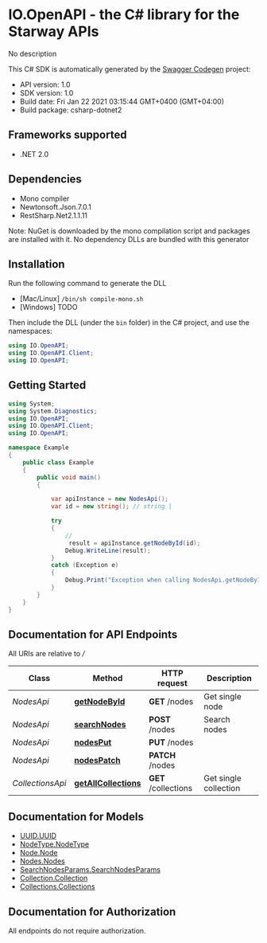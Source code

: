 # IO.OpenAPI - the C# library for the Starway APIs

No description

This C# SDK is automatically generated by the [Swagger Codegen](https://github.com/swagger-api/swagger-codegen) project:

- API version: 1.0
- SDK version: 1.0
- Build date: Fri Jan 22 2021 03:15:44 GMT+0400 (GMT+04:00)
- Build package: csharp-dotnet2

<a name="frameworks-supported"></a>
## Frameworks supported
- .NET 2.0

<a name="dependencies"></a>
## Dependencies
- Mono compiler
- Newtonsoft.Json.7.0.1
- RestSharp.Net2.1.1.11

Note: NuGet is downloaded by the mono compilation script and packages are installed with it. No dependency DLLs are bundled with this generator

<a name="installation"></a>
## Installation
Run the following command to generate the DLL
- [Mac/Linux] `/bin/sh compile-mono.sh`
- [Windows] TODO

Then include the DLL (under the `bin` folder) in the C# project, and use the namespaces:
```csharp
using IO.OpenAPI;
using IO.OpenAPI.Client;
using IO.OpenAPI;
```
<a name="getting-started"></a>
## Getting Started

```csharp
using System;
using System.Diagnostics;
using IO.OpenAPI;
using IO.OpenAPI.Client;
using IO.OpenAPI;

namespace Example
{
    public class Example
    {
        public void main()
        {

            var apiInstance = new NodesApi();
            var id = new string(); // string | 

            try
            {
                // 
                 result = apiInstance.getNodeById(id);
                Debug.WriteLine(result);
            }
            catch (Exception e)
            {
                Debug.Print("Exception when calling NodesApi.getNodeById: " + e.Message );
            }
        }
    }
}
```

<a name="documentation-for-api-endpoints"></a>
## Documentation for API Endpoints

All URIs are relative to */*

Class | Method | HTTP request | Description
------------ | ------------- | ------------- | -------------
*NodesApi* | [**getNodeById**](NodesApi.md#getnodebyid) | **GET** /nodes | Get single node
*NodesApi* | [**searchNodes**](NodesApi.md#searchnodes) | **POST** /nodes | Search nodes
*NodesApi* | [**nodesPut**](NodesApi.md#nodesput) | **PUT** /nodes | 
*NodesApi* | [**nodesPatch**](NodesApi.md#nodespatch) | **PATCH** /nodes | 
*CollectionsApi* | [**getAllCollections**](CollectionsApi.md#getallcollections) | **GET** /collections | Get single collection

<a name="documentation-for-models"></a>
## Documentation for Models

 - [UUID.UUID](UUID.md)
 - [NodeType.NodeType](NodeType.md)
 - [Node.Node](Node.md)
 - [Nodes.Nodes](Nodes.md)
 - [SearchNodesParams.SearchNodesParams](SearchNodesParams.md)
 - [Collection.Collection](Collection.md)
 - [Collections.Collections](Collections.md)

<a name="documentation-for-authorization"></a>
## Documentation for Authorization

All endpoints do not require authorization.
